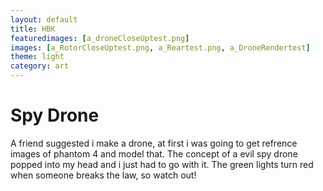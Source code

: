 ```yaml
---
layout: default
title: HBK
featuredimages: [a_droneCloseUptest.png]
images: [a_RotorCloseUptest.png, a_Reartest.png, a_DroneRendertest]
theme: light
category: art
---
```


# Spy Drone
A friend suggested i make a drone, at first i was going to get refrence images of  phantom 4 and model that. The concept of a evil spy drone popped
into my head and i just had to go with it. The green lights turn red when someone breaks the law, so watch out!
